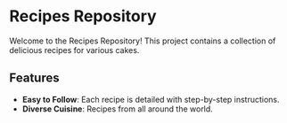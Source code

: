# Recipes Repository

Welcome to the Recipes Repository! This project contains a collection of delicious recipes for various cakes.

## Features

- **Easy to Follow**: Each recipe is detailed with step-by-step instructions.
- **Diverse Cuisine**: Recipes from all around the world.


